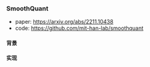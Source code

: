 ### SmoothQuant

- paper: https://arxiv.org/abs/2211.10438
- code: https://github.com/mit-han-lab/smoothquant

#### 背景


#### 实现